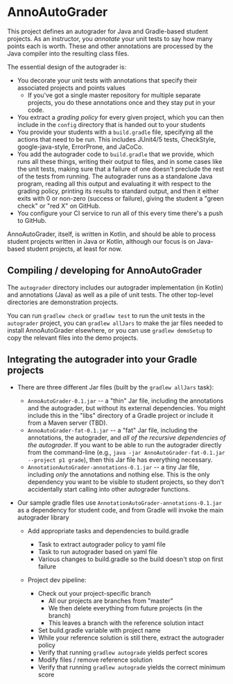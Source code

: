 # AnnoAutoGrader
This project defines an autograder for Java and Gradle-based student projects. As an instructor, you *annotate* your unit tests
to say how many points each is worth. These and other annotations are processed by the Java compiler into the resulting
class files.
 
The essential design of the autograder is:
- You decorate your unit tests with annotations that specify their associated projects and points values
  - If you've got a single master repository for multiple separate projects, you do these annotations once
    and they stay put in your code.
- You extract a *grading policy* for every given project, which you can then include in the `config` directory
  that is handed out to your students
- You provide your students with a `build.gradle` file, specifying all the actions that need to
  be run. This includes JUnit4/5 tests, CheckStyle, google-java-style, ErrorProne, and JaCoCo.
- You add the autograder code to `build.gradle` that we provide, which runs all these things,
  writing their output to files, and in some cases like the unit tests, making sure that a 
  failure of one doesn't preclude the rest of the tests from running. The autograder runs
  as a standalone Java program, reading all this output and evaluating it with respect
  to the grading policy, printing its results to standard output, and then it either
  exits with 0 or non-zero (success or failure), giving the student a "green check" or "red X" 
  on GitHub.
- You configure your CI service to run all of this every time there's a push to GitHub.
    
AnnoAutoGrader, itself, is written in Kotlin, and should be able to process student projects written in Java or Kotlin,
although our focus is on Java-based student projects, at least for now.

## Compiling / developing for AnnoAutoGrader
The `autograder` directory includes our autograder implementation (in Kotlin) and annotations (Java)
as well as a pile of unit tests. The other top-level directories are demonstration projects. 

You can run `gradlew check` or `gradlew test` to run the unit tests in the `autograder` project, 
you can `gradlew allJars` to make the jar files needed to install AnnoAutoGrader elsewhere, 
or you can use `gradlew demoSetup` to copy the relevant files into the demo projects.

## Integrating the autograder into your Gradle projects

- There are three different Jar files (built by the `gradlew allJars` task):
  - `AnnoAutoGrader-0.1.jar` -- a "thin" Jar file, including the annotations and the autograder, but
    without its external dependencies. You might include this in the "libs" directory of a Gradle
    project or include it from a Maven server (TBD).
  - `AnnoAutoGrader-fat-0.1.jar` -- a "fat" Jar file, including the annotations, the autograder, and
    *all of the recursive dependencies of the autograder*. If you want to be able to run the autograder
    directly from the command-line (e.g., `java -jar AnnoAutoGrader-fat-0.1.jar --project p1 grade`),
    then this Jar file has everything necessary.
  - `AnnotationAutoGrader-annotations-0.1.jar` -- a tiny Jar file, including *only* the annotations
    and nothing else. This is the only dependency you want to be visible to student projects,
    so they don't accidentally start calling into other autograder functions.

- Our sample gradle files use `AnnotationAutoGrader-annotations-0.1.jar` as a dependency for
  student code, and from Gradle will invoke the main autograder library
  - Add appropriate tasks and dependencies to build.gradle
    - Task to extract autograder policy to yaml file
    - Task to run autograder based on yaml file
    - Various changes to build.gradle so the build doesn't stop on first failure

  - Project dev pipeline:
    - Check out your project-specific branch
      - All our projects are branches from "master"
      - We then delete everything from future projects (in the branch)
      - This leaves a branch with the reference solution intact
    - Set build.gradle variable with project name
    - While your reference solution is still there, extract the autograder policy
    - Verify that running `gradlew autograde` yields perfect scores
    - Modify files / remove reference solution
    - Verify that running `gradlew autograde` yields the correct minimum score
    
